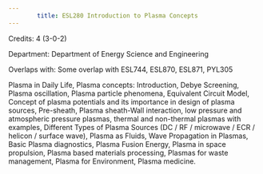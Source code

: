 ```yaml
---
        title: ESL280 Introduction to Plasma Concepts
---
```

Credits: 4 (3-0-2)

Department: Department of Energy Science and Engineering

Overlaps with: Some overlap with ESL744, ESL870, ESL871, PYL305

Plasma in Daily Life, Plasma concepts: Introduction, Debye Screening, Plasma oscillation, Plasma particle phenomena, Equivalent Circuit Model, Concept of plasma potentials and its importance in design of plasma sources, Pre-sheath, Plasma sheath-Wall interaction, low pressure and atmospheric pressure plasmas, thermal and non-thermal plasmas with examples, Different Types of Plasma Sources (DC / RF / microwave / ECR / helicon / surface wave), Plasma as Fluids, Wave Propagation in Plasmas, Basic Plasma diagnostics, Plasma Fusion Energy, Plasma in space propulsion, Plasma based materials processing, Plasmas for waste management, Plasma for Environment, Plasma medicine.